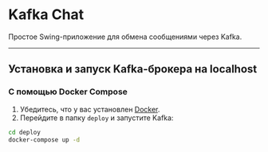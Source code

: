 # Kafka Chat

Простое Swing-приложение для обмена сообщениями через Kafka.

---

## Установка и запуск Kafka-брокера на localhost

### С помощью Docker Compose

1. Убедитесь, что у вас установлен [Docker](https://www.docker.com/).
2. Перейдите в папку `deploy` и запустите Kafka:

```bash
cd deploy
docker-compose up -d
